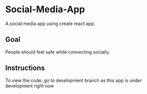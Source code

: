 # Social-Media-App
A social media app using create react app. 

## Goal
  People should feel safe while connecting socially.

## Instructions
  To view the code, go to development branch as this app is under development right now

